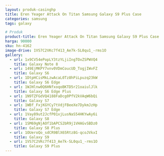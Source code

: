 ```yaml
---
layout: produk-casinghp
title: Eren Yeager Attack On Titan Samsung Galaxy S9 Plus Case
categories: samsung
tags: galaxy

# Produk
product-title: Eren Yeager Attack On Titan Samsung Galaxy S9 Plus Case
harga: 90000
sku: hn-4162
image-drive: 1VS7C2VKc7f413_Ae7k-SL0qu1_-rms1O
gallery:
  - url: 1x9CV54ePopLY3tzYLjiIngTOxZSPWVQ4
    title: Galaxy Note 8
  - url: 149EjMKPY7vnv0VDmCoucUD_TogjIWvFZ
    title: Galaxy S6
  - url: 1DtpHCisMkLzwAcaL0Tz8hPiLpuzq23kW
    title: Galaxy S6 Edge
  - url: 1WJHlnw0Q6HNfxoqoBKTD5r21oaiulJlk
    title: Galaxy S6 Edge Plus
  - url: 1N9TZFGdVQ4188FaDcg0PfV2kVAqW6bQi
    title: Galaxy S7
  - url: 1WBf_FxjKGYCy7tVdjFBeeXe7DykmJzHp
    title: Galaxy S7 Edge
  - url: 1Vay89ut2JcfP01xjLusNaS54HKYwAy6i
    title: Galaxy S8
  - url: 1SM69gNjAOf1bAPCS2bR9j1VHAGvSBDz0
    title: Galaxy S8 Plus
  - url: 1OUeroQo_sdCR9BlX65Rtz8G-qcoJVkxI
    title: Galaxy S9
  - url: 1VS7C2VKc7f413_Ae7k-SL0qu1_-rms1O
    title: Galaxy S9 Plus
---
```

